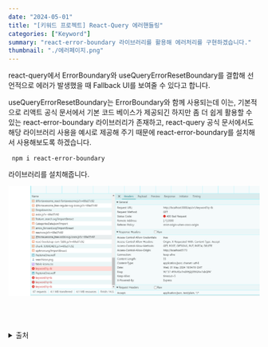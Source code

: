 ```yaml
---
date: "2024-05-01"
title: "[키워드 프로젝트] React-Query 에러핸들링"
categories: ["Keyword"]
summary: "react-error-boundary 라이브러리를 활용해 에러처리를 구현하겠습니다."
thumbnail: "./에러페이지.png"
---
```


react-query에서 ErrorBoundary와 useQueryErrorResetBoundary를 결합해 선언적으로 에러가 발생했을 때 Fallback UI를 보여줄 수 있다고 합니다.

useQueryErrorResetBoundary는 ErrorBoundary와 함께 사용되는데 이는, 기본적으로 리액트 공식 문서에서 기본 코드 베이스가 제공되긴 하지만 좀 더 쉽게 활용할 수 있는 react-error-boundary 라이브러리가 존재하고, react-query 공식 문서에서도 해당 라이브러리 사용을 예시로 제공해 주기 때문에 react-error-boundary를 설치해서 사용해보도록 하겠습니다.

```shell
 npm i react-error-boundary

```
라이브러리를 설치해줍니다.




![alt text](image-64.png)

<br>
<br>
<br>

<details>

<summary>출처</summary>

<div markdown="1">

안녕

</div>

</details>
